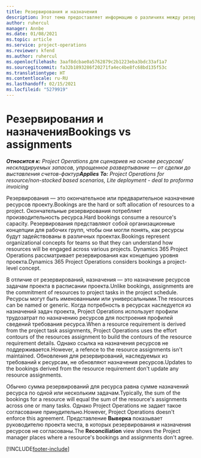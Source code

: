 ```yaml
---
title: Резервирования и назначения
description: Этот тема предоставляет информацию о различиях между резервированием ресурсов и назначением ресурсов.
author: ruhercul
manager: Annbe
ms.date: 01/08/2021
ms.topic: article
ms.service: project-operations
ms.reviewer: kfend
ms.author: ruhercul
ms.openlocfilehash: 3aaf8dcbae0a5762879c2b1223eba3bdc33af1a7
ms.sourcegitcommit: fa32b1893286f20271fa4ec4be8fc68bd135f53c
ms.translationtype: HT
ms.contentlocale: ru-RU
ms.lasthandoff: 02/15/2021
ms.locfileid: "5279919"
---
```

# <a name="bookings-vs-assignments"></a><span data-ttu-id="1ee51-103">Резервирования и назначения</span><span class="sxs-lookup"><span data-stu-id="1ee51-103">Bookings vs assignments</span></span>

<span data-ttu-id="1ee51-104">_**Относится к:** Project Operations для сценариев на основе ресурсов/нескладируемых запасов, упрощенное развертывание — от сделки до выставления счетов-фактур_</span><span class="sxs-lookup"><span data-stu-id="1ee51-104">_**Applies To:** Project Operations for resource/non-stocked based scenarios, Lite deployment - deal to proforma invoicing_</span></span>

<span data-ttu-id="1ee51-105">Резервирования — это окончательное или предварительное назначение ресурсов проекту.</span><span class="sxs-lookup"><span data-stu-id="1ee51-105">Bookings are the hard or soft allocation of resources to a project.</span></span> <span data-ttu-id="1ee51-106">Окончательные резервирования потребляет производительность ресурса.</span><span class="sxs-lookup"><span data-stu-id="1ee51-106">Hard bookings consume a resource's capacity.</span></span> <span data-ttu-id="1ee51-107">Резервирования представляют собой организационные концепции для рабочих групп, чтобы они могли понять, как ресурсы будут задействованы в различных проектах.</span><span class="sxs-lookup"><span data-stu-id="1ee51-107">Bookings represent organizational concepts for teams so that they can understand how resources will be engaged across various projects.</span></span> <span data-ttu-id="1ee51-108">Dynamics 365 Project Operations рассматривает резервирования как концепцию уровня проекта.</span><span class="sxs-lookup"><span data-stu-id="1ee51-108">Dynamics 365 Project Operations considers bookings a project-level concept.</span></span> 

<span data-ttu-id="1ee51-109">В отличие от резервирований, назначения — это назначение ресурсов задачам проекта в расписании проекта.</span><span class="sxs-lookup"><span data-stu-id="1ee51-109">Unlike bookings, assignments are the commitment of resources to project tasks in the project schedule.</span></span> <span data-ttu-id="1ee51-110">Ресурсы могут быть именованными или универсальными.</span><span class="sxs-lookup"><span data-stu-id="1ee51-110">The resources can be named or generic.</span></span>  <span data-ttu-id="1ee51-111">Когда потребность в ресурсах наследуется из назначений задач проекта, Project Operations использует профили трудозатрат по назначению ресурсов для построения профилей сведений требования ресурса.</span><span class="sxs-lookup"><span data-stu-id="1ee51-111">When a resource requirement is derived from the project task assignments, Project Operations uses the effort contours of the resources assignment to build the contours of the resource requirement details.</span></span> <span data-ttu-id="1ee51-112">Однако ссылка на назначения ресурсов не поддерживается.</span><span class="sxs-lookup"><span data-stu-id="1ee51-112">However, a refence to the resource assignments isn't maintained.</span></span> <span data-ttu-id="1ee51-113">Обновления для резервирований, наследуемых из требований к ресурсам, не обновляют назначения ресурсов.</span><span class="sxs-lookup"><span data-stu-id="1ee51-113">Updates to the bookings derived from the resource requirement don't update any resource assignments.</span></span>

<span data-ttu-id="1ee51-114">Обычно сумма резервирований для ресурса равна сумме назначений ресурса по одной или нескольким задачам.</span><span class="sxs-lookup"><span data-stu-id="1ee51-114">Typically, the sum of the bookings for a resource will equal the sum of the resource's assignments across one or many tasks.</span></span> <span data-ttu-id="1ee51-115">Однако Project Operations не задает такое согласование принудительно.</span><span class="sxs-lookup"><span data-stu-id="1ee51-115">However, Project Operations doesn't enforce this agreement.</span></span> <span data-ttu-id="1ee51-116">Представление **Выверка** показывает руководителю проекта места, в которых резервирования и назначения ресурсов не согласованы.</span><span class="sxs-lookup"><span data-stu-id="1ee51-116">The **Reconciliation** view shows the Project manager places where a resource's bookings and assignments don't agree.</span></span>




[!INCLUDE[footer-include](../includes/footer-banner.md)]